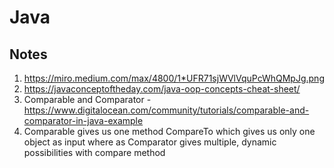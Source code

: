 # Java

## Notes
1. https://miro.medium.com/max/4800/1*UFR71sjWVlVquPcWhQMpJg.png
2. https://javaconceptoftheday.com/java-oop-concepts-cheat-sheet/
3. Comparable and Comparator - https://www.digitalocean.com/community/tutorials/comparable-and-comparator-in-java-example
4. Comparable gives us one method CompareTo which gives us only one object as input where as Comparator gives multiple, dynamic possibilities with compare method
